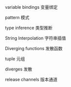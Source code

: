 variable bindings 变量绑定

pattern 模式

type inference 类型推断

String Interpolation 字符串插值

Diverging functions 发散函数

tuple 元组

diverges 发散

release channels 版本通道
